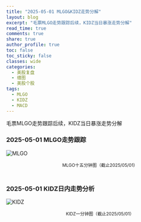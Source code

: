 ```yaml
---
title: "2025-05-01 MLGO&KIDZ走势分解"
layout: blog
excerpt: "毛票MLGO走势跟踪后续，KIDZ当日暴涨走势分解"
read_time: true
comments: true
share: true
author_profile: true
toc: false
toc_sticky: false
classes: wide
categories:
  - 美股复盘
  - 缠图
  - 美股个股
tags:
  - MLGO
  - KIDZ
  - MACD
---
```


毛票MLGO走势跟踪后续，KIDZ当日暴涨走势分解

### 2025-05-01 MLGO走势跟踪

![MLGO](https://image.olim.cc/2025/MLGO-20250501-m15.jpeg)
<small><center>MLGO十五分钟图（截止2025/05/01）</center></small>　

### 2025-05-01 KIDZ日内走势分析

![KIDZ](https://image.olim.cc/2025/KIDZ-20250501-m1.jpeg)
<small><center>KIDZ一分钟图（截止2025/05/01）</center></small>　

